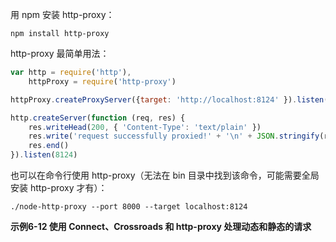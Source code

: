 用 npm 安装 http-proxy：

```console
npm install http-proxy
```

http-proxy 最简单用法：

```js
var http = require('http'),
    httpProxy = require('http-proxy')

httpProxy.createProxyServer({target: 'http://localhost:8124' }).listen(8000)

http.createServer(function (req, res) {
    res.writeHead(200, { 'Content-Type': 'text/plain' })
    res.write('request successfully proxied!' + '\n' + JSON.stringify(req.headers, true, 2))
    res.end()
}).listen(8124)
```

也可以在命令行使用 http-proxy（无法在 bin 目录中找到该命令，可能需要全局安装 http-proxy 才有）：

```console
./node-http-proxy --port 8000 --target localhost:8124
```

**示例6-12 使用 Connect、Crossroads 和 http-proxy 处理动态和静态的请求**

```js

```